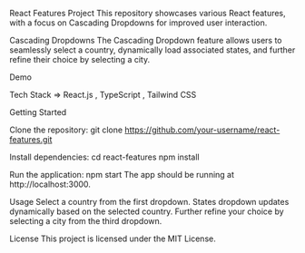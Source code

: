 React Features Project
This repository showcases various React features, with a focus on Cascading Dropdowns for improved user interaction.

Cascading Dropdowns
The Cascading Dropdown feature allows users to seamlessly select a country, dynamically load associated states, and further refine their choice by selecting a city.

Demo

Tech Stack =>
React.js ,
TypeScript ,
Tailwind CSS 

Getting Started

Clone the repository:
git clone https://github.com/your-username/react-features.git

Install dependencies:
cd react-features
npm install

Run the application:
npm start
The app should be running at http://localhost:3000.

Usage
Select a country from the first dropdown.
States dropdown updates dynamically based on the selected country.
Further refine your choice by selecting a city from the third dropdown.

License
This project is licensed under the MIT License.
